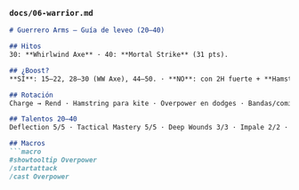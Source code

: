 
### `docs/06-warrior.md`
```markdown
# Guerrero Arms — Guía de leveo (20–40)

## Hitos
30: **Whirlwind Axe** · 40: **Mortal Strike** (31 pts).

## ¿Boost?
**SÍ**: 15–22, 28–30 (WW Axe), 44–50. · **NO**: con 2H fuerte + **Hamstring-kite**.

## Rotación
Charge → Rend · Hamstring para kite · Overpower en dodges · Bandas/comida.

## Talentos 20–40
Deflection 5/5 · Tactical Mastery 5/5 · Deep Wounds 3/3 · Impale 2/2 · Two-Hand Spec 5/5 → camino a MS.

## Macros
```macro
#showtooltip Overpower
/startattack
/cast Overpower
